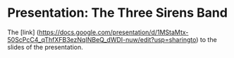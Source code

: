 # Presentation: The Three Sirens Band 

The [link] (https://docs.google.com/presentation/d/1MStaMtx-50ScPcC4_qThfXFB3ezNqINBeQ_dWDI-nuw/edit?usp=sharingto) to the slides of the presentation.
